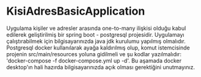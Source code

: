 # KisiAdresBasicApplication
Uygulama kişiler ve adresler arasında one-to-many ilişkisi olduğu kabul edilerek geliştirilmiş bir spring boot - postgresql projesidir.
Uygulamayı çalıştırabilmek için bilgisayarınızda java jdk kurulumu yapılmış olmalıdır.
Postgresql docker kullanılarak ayağa kaldırılmış olup, komut istemcisinde projenin src/main/resources yoluna gidilmeli ve şu kodlar yazılmalıdır: 'docker-compose -f docker-compose.yml up -d'. Bu aşamada docker desktop'ın hali hazırda bilgisayarınızda açık olması gerektiğini unutmayınız. 
